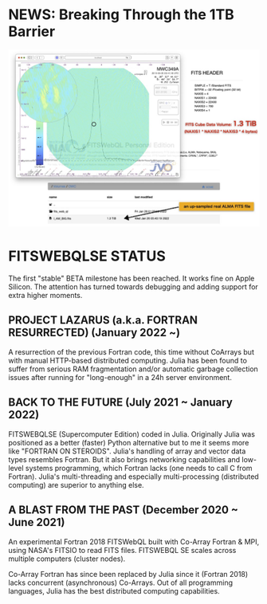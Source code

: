 # NEWS: Breaking Through the 1TB Barrier

![Alt text](IVOA.jpg?raw=true "JVO Breaking Through the 1TB Barrier")

# FITSWEBQLSE STATUS
The first "stable" BETA milestone has been reached. It works fine on Apple Silicon. The attention has turned towards debugging and adding support for extra higher moments.

## PROJECT LAZARUS (a.k.a. FORTRAN RESURRECTED) (January 2022 ~)
A resurrection of the previous Fortran code, this time without CoArrays but with manual HTTP-based distributed computing. Julia has been found to suffer from serious RAM fragmentation and/or automatic garbage collection issues after running for "long-enough" in a 24h server environment.

## BACK TO THE FUTURE (July 2021 ~ January 2022)
FITSWEBQLSE (Supercomputer Edition) coded in Julia. Originally Julia was positioned as a better (faster) Python alternative but to me it seems more like "FORTRAN ON STEROIDS". Julia's handling of array and vector data types resembles Fortran. But it also brings networking capabilities and low-level systems programming, which Fortran lacks (one needs to call C from Fortran). Julia's multi-threading and especially multi-processing (distributed computing) are superior to anything else.

## A BLAST FROM THE PAST (December 2020 ~ June 2021)
An experimental Fortran 2018 FITSWebQL built with Co-Array Fortran & MPI, using NASA's FITSIO to read FITS files. FITSWEBQL SE scales across multiple computers (cluster nodes).

Co-Array Fortran has since been replaced by Julia since it (Fortran 2018) lacks concurrent (asynchronous) Co-Arrays. Out of all programming languages, Julia has the best distributed computing capabilities.